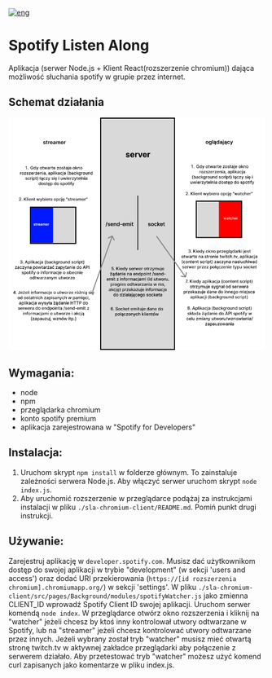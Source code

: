 [![eng](https://img.shields.io/badge/lang-eng-blue.svg)](https://github.com/ukashu/sla-public/blob/main/README.md)
# Spotify Listen Along
Aplikacja (serwer Node.js + Klient React(rozszerzenie chromium)) dająca możliwość słuchania spotify w grupie przez internet.
## Schemat działania
![SLA diagram](./SLAdiagramPL.png)
## Wymagania:
<ul>
  <li>node</li>
  <li>npm</li>
  <li>przeglądarka chromium</li>
  <li>konto spotify premium</li>
  <li>aplikacja zarejestrowana w "Spotify for Developers"</li>
</ul>

## Instalacja:

1. Uruchom skrypt ```npm install``` w folderze głównym. To zainstaluje zależności serwera Node.js. Aby włączyć serwer uruchom skrypt ```node index.js```.
2. Aby uruchomić rozszerzenie w przeglądarce podążaj za instrukcjami instalacji w pliku ```./sla-chromium-client/README.md```. Pomiń punkt drugi instrukcji.

## Używanie:
Zarejestruj aplikację w ```developer.spotify.com```. Musisz dać użytkownikom dostęp do swojej aplikacji w trybie "development" (w sekcji 'users and access') oraz dodać URI przekierowania (```https://[id rozszerzenia chromium].chromiumapp.org/```) w sekcji 'settings'. W pliku ```./sla-chromium-client/src/pages/Background/modules/spotifyWatcher.js``` jako zmienna CLIENT_ID wprowadź Spotify Client ID swojej aplikacji. Uruchom serwer komendą ```node index```. W przeglądarce otwórz okno rozszerzenia i kliknij na "watcher" jeżeli chcesz by ktoś inny kontrolował utwory odtwarzane w Spotify, lub na "streamer" jeżeli chcesz kontrolować utwory odtwarzane przez innych. Jeżeli wybrany został tryb "watcher" musisz mieć otwartą stronę twitch.tv w aktywnej zakładce przeglądarki aby połączenie z serwerem działało. Aby przetestować tryb "watcher" możesz użyć komend curl zapisanych jako komentarze w pliku index.js.
